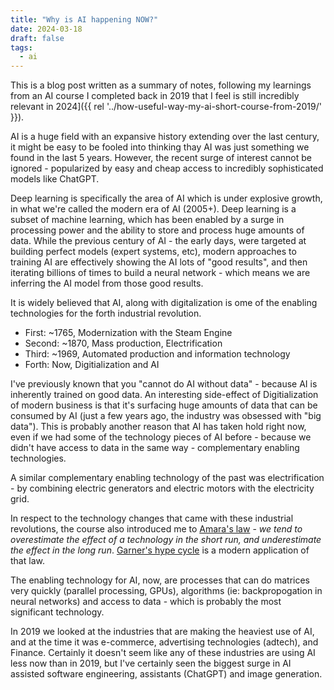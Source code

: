 ```yaml
---
title: "Why is AI happening NOW?"
date: 2024-03-18
draft: false
tags:
  - ai
---
```


This is a blog post written as a summary of notes, following my learnings from an AI course I completed back in 2019 that I feel is still incredibly relevant in 2024]({{ rel  '../how-useful-way-my-ai-short-course-from-2019/' }}).

AI is a huge field with an expansive history extending over the last century, it might be easy to be fooled into thinking thay AI was just something we found in the last 5 years. However, the recent surge of interest cannot be ignored - popularized by easy and cheap access to incredibly sophisticated models like ChatGPT.

Deep learning is specifically the area of AI which is under explosive growth, in what we're called the modern era of AI (2005+). Deep learning is a subset of machine learning, which has been enabled by a surge in processing power and the ability to store and process huge amounts of data. While the previous century of AI - the early days, were targeted at building perfect models (expert systems, etc), modern approaches to training AI are effectively showing the AI lots of "good results", and then iterating billions of times to build a neural network - which means we are inferring the AI model from those good results.


It is widely believed that AI, along with digitalization is ome of the enabling technologies for the forth industrial revolution.

* First: ~1765, Modernization with the Steam Engine
* Second: ~1870, Mass production, Electrification
* Third: ~1969, Automated production and information technology
* Forth: Now, Digitialization and AI

I've previously known that you "cannot do AI without data" - because AI is inherently trained on good data. An interesting side-effect of Digitialization of modern business is that it's surfacing huge amounts of data that can be consumed by AI (just a few years ago, the industry was obsessed with "big data"). This is probably another reason that AI has taken hold right now, even if we had some of the technology pieces of AI before - because we didn't have access to data in the same way - complementary enabling technologies.

A similar complementary enabling technology of the past was electrification - by combining electric generators and electric motors with the electricity grid.

In respect to the technology changes that came with these industrial revolutions, the course also introduced me to [Amara's law](https://en.wikipedia.org/wiki/Roy_Amara) - *we tend to overestimate the effect of a technology in the short run, and underestimate the effect in the long run*. [Garner's hype cycle](https://en.wikipedia.org/wiki/Gartner_hype_cycle) is a modern application of that law.

The enabling technology for AI, now, are processes that can do matrices very quickly (parallel processing, GPUs), algorithms (ie: backpropogation in neural networks) and access to data - which is probably the most significant technology.

In 2019 we looked at the industries that are making the heaviest use of AI, and at the time it was e-commerce, advertising technologies (adtech), and Finance. Certainly it doesn't seem like any of these industries are using AI less now than in 2019, but I've certainly seen the biggest surge in AI assisted software engineering, assistants (ChatGPT) and image generation.



